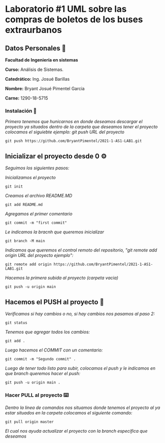 # Laboratorio #1 UML sobre las compras de boletos de los buses extraurbanos
## Datos Personales 📄
**Facultad de Ingeniería en sistemas**

**Curso:** Análisis de Sistemas. 

**Catedrático:** Ing. Josué Barillas

**Nombre:** Bryant Josué Pimentel Garcia

**Carne:** 1290-18-5715


### Instalación 🔧
_Primero tenemos que hunicarnos en donde deseamos descargar el proyecto ya situados dentro de la carpeta que deseamos tener el proyecto
colocamos el siguiebte ejemplo: git push URL del proyecto_


```
git push https://github.com/BryantPimentel/2021-1-AS1-LAB1.git
```

## Inicializar el proyecto desde 0 ⚙️

_Seguimos los siguientes pasos:_

_Inicializamos el proyecto_
```
git init 
```
_Creamos el archivo README.MD_
```
git add README.md
```
_Agregamos el primer comentario_
```
git commit -m "first commit" 
```
_Le indicamos la bracnh que queremos inicializar_
```
git branch -M main 
```

_Indicamos que queremos el control remoto del repositorio, "git remote add origin URL del proyecto ejemplo":_
```
git remote add origin https://github.com/BryantPimentel/2021-1-AS1-LAB1.git
```
_Hacemos la primera subida al proyecto (carpeta vacia)_
```
git push -u origin main 
```

## Hacemos el PUSH al proyecto  🔩

_Verificamos si hay cambios o no, si hay cambios nos pasamos al paso 2:_

```
git status
```
_Tenemos que agregar todos los cambios:_

```
git add .
```
_Luego hacemos el COMMIT con un comentario:_

```
git commit -m "Segundo commit" .
```
_Luego de tener todo listo para subir, colocamos el push y le indicamos en que branch queremos hacer el push:_

```
git push -u origin main .
```
### Hacer PULL al proyecto ⌨️

_Dentro la linea de comandos nos situamos donde tenemos el proyecto
al ya estar situados en la carpeta colocamos el siguiente comando:_

```
git pull origin master
```
_El cual nos ayuda actualizar el proyecto con la branch especifica que deseamos_
